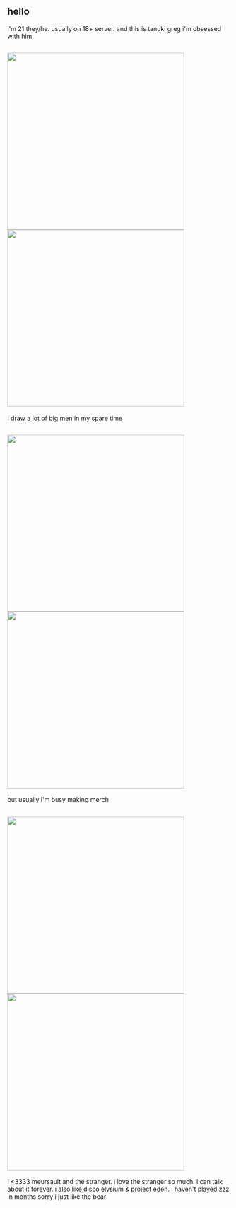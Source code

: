 ## hello
i'm 21 they/he. usually on 18+ server. and this is tanuki greg i'm obsessed with him
## <img src="https://github.com/user-attachments/assets/e8f82250-6726-4908-8871-13769afd8bbf" width="400"> <img src="https://github.com/user-attachments/assets/6508b302-1448-423b-bc8c-2dc11a8eb187" width="400">
i draw a lot of big men in my spare time
## <img src="https://github.com/user-attachments/assets/e4ea1dbf-b054-4c04-8028-59482730b857" width="400"> <img src="https://github.com/user-attachments/assets/00d7bf97-9336-419c-bdf5-1b9bab923331" width="400">
but usually i'm busy making merch
## <img src="https://github.com/user-attachments/assets/db27197b-8227-4d3e-bf70-8d9d63c6317f" width="400"> <img src="https://github.com/user-attachments/assets/6176b828-27d9-4a4e-8955-8b480752bba8" width="400"> 
i <3333 meursault and the stranger. i love the stranger so much. i can talk about it forever. i also like disco elysium & project eden. i haven't played zzz in months sorry i just like the bear
